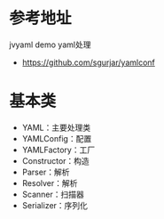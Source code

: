 # 参考地址
jvyaml demo yaml处理
- https://github.com/sgurjar/yamlconf

# 基本类
- YAML：主要处理类
- YAMLConfig：配置
- YAMLFactory：工厂
- Constructor：构造
- Parser：解析
- Resolver：解析
- Scanner：扫描器
- Serializer：序列化

